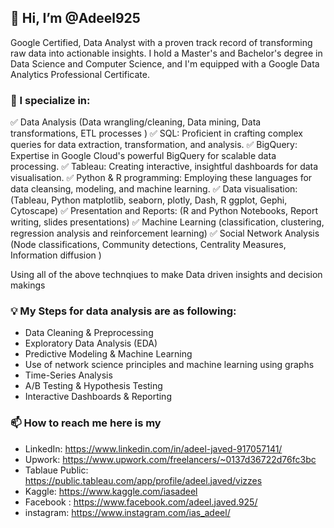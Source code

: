 ##  👋 Hi, I’m @Adeel925

Google Certified, Data Analyst with a proven track record of transforming raw data into actionable insights. I hold a Master's and Bachelor's degree in Data Science and Computer Science, and I'm equipped with a Google Data Analytics Professional Certificate.

### 💼 I specialize in:

✅ Data Analysis (Data wrangling/cleaning, Data mining, Data transformations, ETL processes )
✅ SQL: Proficient in crafting complex queries for data extraction, transformation, and analysis.
✅ BigQuery: Expertise in Google Cloud's powerful BigQuery for scalable data processing.
✅ Tableau: Creating interactive, insightful dashboards for data visualisation.
✅ Python & R programming: Employing these languages for data cleansing, modeling, and machine learning.
✅ Data visualisation: (Tableau, Python matplotlib, seaborn, plotly, Dash, R ggplot, Gephi, Cytoscape)
✅ Presentation and Reports: (R and Python Notebooks, Report writing, slides presentations)
✅ Machine Learning (classification, clustering, regression analysis and reinforcement learning)
✅ Social Network Analysis (Node classifications, Community detections, Centrality Measures, Information diffusion )

Using all of the above technqiues to make Data driven insights and decision makings

### 💡 My Steps for data analysis are as following:

- Data Cleaning & Preprocessing
- Exploratory Data Analysis (EDA)
- Predictive Modeling & Machine Learning
- Use of network science principles and machine learning using graphs
- Time-Series Analysis
- A/B Testing & Hypothesis Testing
- Interactive Dashboards & Reporting

### 📫 How to reach me here is my

-  LinkedIn: https://www.linkedin.com/in/adeel-javed-917057141/
-  Upwork: https://www.upwork.com/freelancers/~0137d36722d76fc3bc
-  Tablaue Public: https://public.tableau.com/app/profile/adeel.javed/vizzes
-  Kaggle: https://www.kaggle.com/iasadeel
-  Facebook : https://www.facebook.com/adeel.javed.925/
-  instagram: https://www.instagram.com/ias_adeel/


<!---
Adeel925/Adeel925 is a ✨ special ✨ repository because its `README.md` (this file) appears on your GitHub profile.
You can click the Preview link to take a look at your changes.
--->
